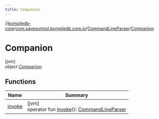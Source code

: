 ```yaml
---
title: Companion
---
```

//[kompiledb-core](../../../../index.html)/[com.saveourtool.kompiledb.core.io](../../index.html)/[CommandLineParser](../index.html)/[Companion](index.html)



# Companion



[jvm]\
object [Companion](index.html)



## Functions


| Name | Summary |
|---|---|
| [invoke](invoke.html) | [jvm]<br>operator fun [invoke](invoke.html)(): [CommandLineParser](../index.html) |

